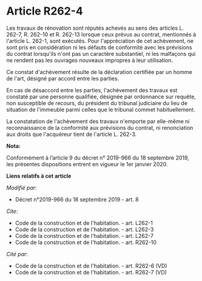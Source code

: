 # Article R262-4

Les travaux de rénovation sont réputés achevés au sens des articles L. 262-7, R. 262-10 et R. 262-13 lorsque ceux prévus au
contrat, mentionnés à l'article L. 262-1, sont exécutés. Pour l'appréciation de cet achèvement, ne sont pris en considération
ni les défauts de conformité avec les prévisions du contrat lorsqu'ils n'ont pas un caractère substantiel, ni les malfaçons
qui ne rendent pas les ouvrages nouveaux impropres à leur utilisation. 

Ce constat d'achèvement résulte de la déclaration certifiée par un homme de l'art, désigné par accord entre les parties. 

En cas de désaccord entre les parties, l'achèvement des travaux est constaté par une personne qualifiée, désignée par
ordonnance sur requête, non susceptible de recours, du président du   tribunal judiciaire du lieu de situation de l'immeuble
parmi celles que le tribunal commet habituellement. 

La constatation de l'achèvement des travaux n'emporte par elle-même ni reconnaissance de la conformité aux prévisions du
contrat, ni renonciation aux droits que l'acquéreur tient de l'article L. 262-3.

**Nota:**

Conformément à l’article 9 du décret n° 2019-966 du 18 septembre 2019, les présentes dispositions entrent en vigueur le 1er
janvier 2020.

**Liens relatifs à cet article**

_Modifié par_:

  - Décret n°2019-966 du 18 septembre 2019 - art. 8

_Cite_:

  - Code de la construction et de l'habitation. - art. L262-1
  - Code de la construction et de l'habitation. - art. L262-3
  - Code de la construction et de l'habitation. - art. L262-7
  - Code de la construction et de l'habitation. - art. R262-10

_Cité par_:

  - Code de la construction et de l'habitation. - art. R262-6 (VD)
  - Code de la construction et de l'habitation. - art. R262-7 (VD)
